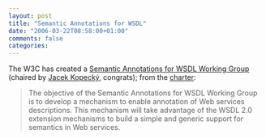 ```yaml
---
layout: post
title: "Semantic Annotations for WSDL"
date: "2006-03-22T08:58:00+01:00"
comments: false
categories: 
---
```


<p>The W3C has created a <a href="http://www.w3.org/2002/ws/sawsdl/" title="Semantic Annotations for WSDL Working Group">Semantic Annotations for WSDL Working Group</a> (chaired by <a href="http://www.jacek.cz/" title="Jacek Kopecky">Jacek Kopeck&#253;</a>, congrats); from the <a href="http://www.w3.org/2005/10/sa-ws-charter.html">charter</a>:</p>

<blockquote>
<p>The objective of the Semantic Annotations for WSDL Working Group is to develop a mechanism to enable annotation of Web services descriptions. This mechanism will take advantage of the WSDL 2.0 extension mechanisms to build a simple and generic support for semantics in Web services.</p>
</blockquote>


